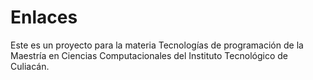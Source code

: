 Enlaces
=======
Este es un proyecto para la materia Tecnologías de programación
de la Maestría en Ciencias Computacionales del Instituto Tecnológico de Culiacán.
